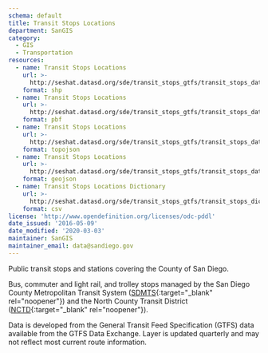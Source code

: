 ```yaml
---
schema: default
title: Transit Stops Locations
department: SanGIS
category:
  - GIS
  - Transportation
resources:
  - name: Transit Stops Locations
    url: >-
      http://seshat.datasd.org/sde/transit_stops_gtfs/transit_stops_datasd.zip
    format: shp
  - name: Transit Stops Locations
    url: >-
      http://seshat.datasd.org/sde/transit_stops_gtfs/transit_stops_datasd.pbf
    format: pbf
  - name: Transit Stops Locations
    url: >-
      http://seshat.datasd.org/sde/transit_stops_gtfs/transit_stops_datasd.topojson
    format: topojson
  - name: Transit Stops Locations
    url: >-
      http://seshat.datasd.org/sde/transit_stops_gtfs/transit_stops_datasd.geojson
    format: geojson
  - name: Transit Stops Locations Dictionary
    url: >-
      http://seshat.datasd.org/sde/transit_stops_gtfs/transit_stops_dictionary_datasd.csv
    format: csv
license: 'http://www.opendefinition.org/licenses/odc-pddl'
date_issued: '2016-05-09'
date_modified: '2020-03-03'
maintainer: SanGIS
maintainer_email: data@sandiego.gov
---
```

Public transit stops and stations covering the County of San Diego.
<!--more-->
Bus, commuter and light rail, and trolley stops managed by the San Diego County Metropolitan Transit System ([SDMTS]('https://www.sdmts.com/'){:target="_blank" rel="noopener"}) and the North County Transit District ([NCTD](http://www.gonctd.com/){:target="_blank" rel="noopener"}).

Data is developed from the General Transit Feed Specification (GTFS) data available from the GTFS Data Exchange. Layer is updated quarterly and may not reflect most current route information.
